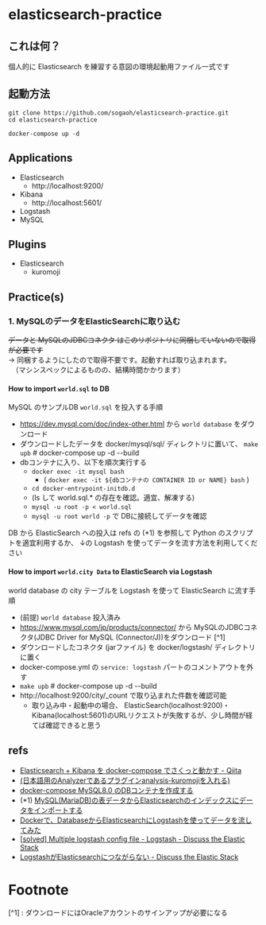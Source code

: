 # elasticsearch-practice

## これは何？
個人的に Elasticsearch を練習する意図の環境起動用ファイル一式です

## 起動方法
```
git clone https://github.com/sogaoh/elasticsearch-practice.git
cd elasticsearch-practice

docker-compose up -d
```

## Applications
- Elasticsearch
    - http://localhost:9200/
- Kibana 
    - http://localhost:5601/
- Logstash
- MySQL

## Plugins
- Elasticsearch
    - kuromoji


## Practice(s)

### 1. MySQLのデータをElasticSearchに取り込む

~~データと MySQLのJDBCコネクタ はこのリポジトリに同梱していないので取得が必要です~~  
-> 同梱するようにしたので取得不要です。起動すれば取り込まれます。  
　（マシンスペックによるものの、結構時間かかります）


#### How to import `world.sql` to DB
MySQL のサンプルDB `world.sql` を投入する手順

- https://dev.mysql.com/doc/index-other.html から `world database` をダウンロード
- ダウンロードしたデータを docker/mysql/sql/ ディレクトリに置いて、 `make upb` # docker-compose up -d --build
- dbコンテナに入り、以下を順次実行する
    - `docker exec -it mysql bash`
        - ( `docker exec -it ${dbコンテナの CONTAINER ID or NAME} bash` )
    - `cd docker-entrypoint-initdb.d`
    - (ls して world.sql.* の存在を確認。適宜、解凍する)
    - `mysql -u root -p < world.sql`
    - `mysql -u root world -p` で DBに接続してデータを確認

DB から ElasticSearch への投入は refs の (*1) を参照して Python のスクリプトを適宜利用するか、
↓の Logstash を使ってデータを流す方法を利用してください


#### How to import `world.city Data` to ElasticSearch via Logstash 
world database の city テーブルを Logstash を使って ElasticSearch に流す手順

- (前提) `world database` 投入済み
- https://www.mysql.com/jp/products/connector/ から MySQLのJDBCコネクタ(JDBC Driver for MySQL (Connector/J))をダウンロード [^1]
- ダウンロードしたコネクタ (jarファイル) を docker/logstash/ ディレクトリに置く
- docker-compose.yml の `service: logstash` パートのコメントアウトを外す
- `make upb` # docker-compose up -d --build
- http://localhost:9200/city/_count で取り込まれた件数を確認可能
    - 取り込み中・起動中の場合、 ElasticSearch(localhost:9200)・Kibana(localhost:5601)のURLリクエストが失敗するが、少し時間が経てば確認できると思う


## refs
- [Elasticsearch + Kibana を docker-compose でさくっと動かす - Qiita](https://qiita.com/nobuman/items/6308ea3bfd0aa0c58fdb)
- [(日本語用のAnalyzerであるプラグインanalysis-kuromojiを入れる)](https://tsgkdt.hatenablog.jp/entry/2019/01/03/215752)
- [docker-compose MySQL8.0 のDBコンテナを作成する](https://qiita.com/ucan-lab/items/b094dbfc12ac1cbee8cb)
- (*1) [MySQL(MariaDB)の表データからElasticsearchのインデックスにデータをインポートする](https://qiita.com/halhosono/items/91a54ef1ac691f43c11c) 
- [Dockerで、DatabaseからElasticsearchにLogstashを使ってデータを流してみた](https://qiita.com/takayuki-miura0203/items/ba9d59a8b267d785d0c6)
- [[solved] Multiple logstash config file - Logstash - Discuss the Elastic Stack](https://discuss.elastic.co/t/solved-multiple-logstash-config-file/51692/10)
- [LogstashがElasticsearchにつながらない - Discuss the Elastic Stack](https://discuss.elastic.co/t/logstash-elasticsearch/206159/2)

# Footnote
[^1] : ダウンロードにはOracleアカウントのサインアップが必要になる